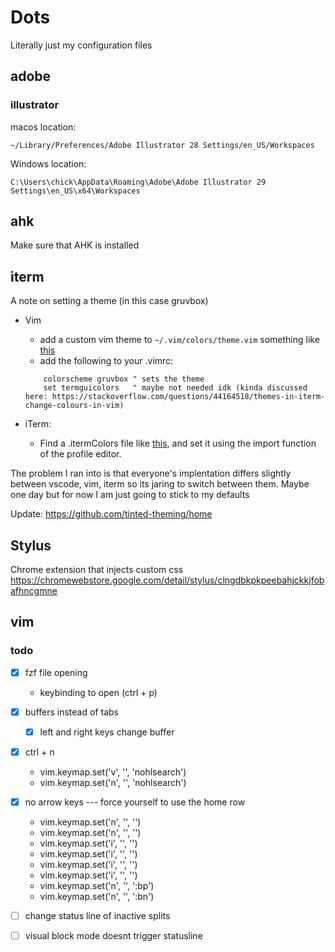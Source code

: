 # Dots
Literally just my configuration files

## adobe

### illustrator
macos location:
```
~/Library/Preferences/Adobe Illustrator 28 Settings/en_US/Workspaces
```

Windows location:
```
C:\Users\chick\AppData\Roaming\Adobe\Adobe Illustrator 29 Settings\en_US\x64\Workspaces
```

## ahk
Make sure that AHK is installed

## iterm
A note on setting a theme (in this case gruvbox)
- Vim
    - add a custom vim theme to `~/.vim/colors/theme.vim` something like [this](https://github.com/morhetz/gruvbox/blob/master/colors/gruvbox.vim)
    - add the following to your .vimrc:
    ```
        colorscheme gruvbox " sets the theme
        set termguicolors   " maybe not needed idk (kinda discussed here: https://stackoverflow.com/questions/44164518/themes-in-iterm-change-colours-in-vim)
    ```

- iTerm:
    - Find a .itermColors file like [this](https://github.com/shreyas-segu/gruvbox-dark-hard-iterm2/blob/main/GruvboxHardDark.itermcolors), and set it using the import function of the profile editor.

The problem I ran into is that everyone's implentation differs slightly between vscode, vim, iterm so its jaring to switch between them. Maybe one day but for now I am just going to stick to my defaults

Update: https://github.com/tinted-theming/home

## Stylus
Chrome extension that injects custom css
https://chromewebstore.google.com/detail/stylus/clngdbkpkpeebahjckkjfobafhncgmne

## vim

### todo
- [x] fzf file opening
    - keybinding to open (ctrl + p)
- [x] buffers instead of tabs
    - [x] left and right keys change buffer
- [x] ctrl + n
    - vim.keymap.set('v', '<C-h>', '<cmd>nohlsearch<cr>')
    - vim.keymap.set('n', '<C-h>', '<cmd>nohlsearch<cr>')
- [x] no arrow keys --- force yourself to use the home row
    - vim.keymap.set('n', '<up>', '<nop>')
    - vim.keymap.set('n', '<down>', '<nop>')
    - vim.keymap.set('i', '<up>', '<nop>')
    - vim.keymap.set('i', '<down>', '<nop>')
    - vim.keymap.set('i', '<left>', '<nop>')
    - vim.keymap.set('i', '<right>', '<nop>')
    - vim.keymap.set('n', '<left>', ':bp<cr>')
    - vim.keymap.set('n', '<right>', ':bn<cr>')
- [ ] change status line of inactive splits
- [ ] visual block mode doesnt trigger statusline


